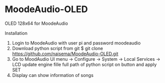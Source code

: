 # MoodeAudio-OLED
OLED 128x64 for MoodeAudio

Installation

1. Login to MoodeAudio with user pi and password moodeaudio
2. Download python script from git
$ git clone https://github.com/naisema/MoodeAudio-OLED.git
3. Go to MoodAudio UI menu -> Configure -> System -> Local Services -> LCD update engine
   fille full path of python script on button and apply SET
4. Display can show information of songs
